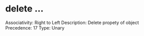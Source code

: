 # delete ...

Associativity: Right to Left
Description: Delete propety of object
Precedence: 17
Type: Unary